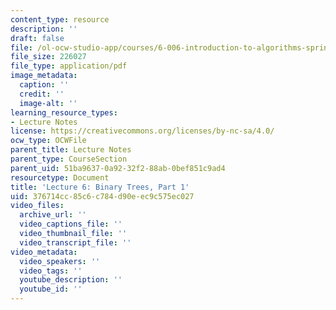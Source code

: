 ```yaml
---
content_type: resource
description: ''
draft: false
file: /ol-ocw-studio-app/courses/6-006-introduction-to-algorithms-spring-2020/376714cc85c6c784d90eec9c575ec027_MIT6_006S20_lec6.pdf
file_size: 226027
file_type: application/pdf
image_metadata:
  caption: ''
  credit: ''
  image-alt: ''
learning_resource_types:
- Lecture Notes
license: https://creativecommons.org/licenses/by-nc-sa/4.0/
ocw_type: OCWFile
parent_title: Lecture Notes
parent_type: CourseSection
parent_uid: 51ba9637-0a92-32f2-88ab-0bef851c9ad4
resourcetype: Document
title: 'Lecture 6: Binary Trees, Part 1'
uid: 376714cc-85c6-c784-d90e-ec9c575ec027
video_files:
  archive_url: ''
  video_captions_file: ''
  video_thumbnail_file: ''
  video_transcript_file: ''
video_metadata:
  video_speakers: ''
  video_tags: ''
  youtube_description: ''
  youtube_id: ''
---
```

